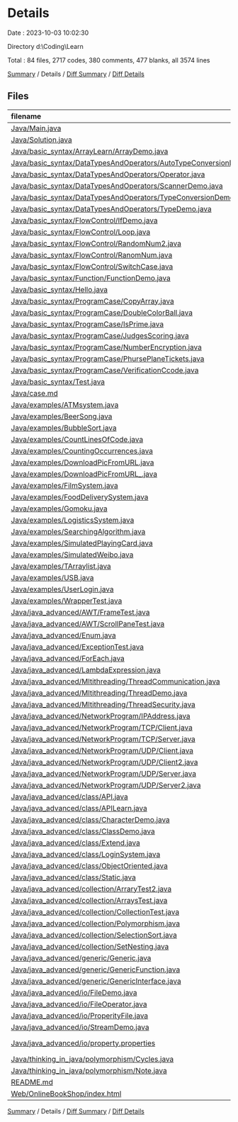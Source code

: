 # Details

Date : 2023-10-03 10:02:30

Directory d:\\Coding\\Learn

Total : 84 files,  2717 codes, 380 comments, 477 blanks, all 3574 lines

[Summary](results.md) / Details / [Diff Summary](diff.md) / [Diff Details](diff-details.md)

## Files
| filename | language | code | comment | blank | total |
| :--- | :--- | ---: | ---: | ---: | ---: |
| [Java/Main.java](/Java/Main.java) | Java | 13 | 3 | 5 | 21 |
| [Java/Solution.java](/Java/Solution.java) | Java | 19 | 0 | 4 | 23 |
| [Java/basic_syntax/ArrayLearn/ArrayDemo.java](/Java/basic_syntax/ArrayLearn/ArrayDemo.java) | Java | 35 | 8 | 5 | 48 |
| [Java/basic_syntax/DataTypesAndOperators/AutoTypeConversionDemo1.java](/Java/basic_syntax/DataTypesAndOperators/AutoTypeConversionDemo1.java) | Java | 26 | 3 | 5 | 34 |
| [Java/basic_syntax/DataTypesAndOperators/Operator.java](/Java/basic_syntax/DataTypesAndOperators/Operator.java) | Java | 27 | 16 | 8 | 51 |
| [Java/basic_syntax/DataTypesAndOperators/ScannerDemo.java](/Java/basic_syntax/DataTypesAndOperators/ScannerDemo.java) | Java | 12 | 0 | 2 | 14 |
| [Java/basic_syntax/DataTypesAndOperators/TypeConversionDemo1.java](/Java/basic_syntax/DataTypesAndOperators/TypeConversionDemo1.java) | Java | 16 | 4 | 6 | 26 |
| [Java/basic_syntax/DataTypesAndOperators/TypeDemo.java](/Java/basic_syntax/DataTypesAndOperators/TypeDemo.java) | Java | 24 | 0 | 7 | 31 |
| [Java/basic_syntax/FlowControl/IfDemo.java](/Java/basic_syntax/FlowControl/IfDemo.java) | Java | 14 | 8 | 5 | 27 |
| [Java/basic_syntax/FlowControl/Loop.java](/Java/basic_syntax/FlowControl/Loop.java) | Java | 20 | 9 | 4 | 33 |
| [Java/basic_syntax/FlowControl/RandomNum2.java](/Java/basic_syntax/FlowControl/RandomNum2.java) | Java | 22 | 0 | 2 | 24 |
| [Java/basic_syntax/FlowControl/RanomNum.java](/Java/basic_syntax/FlowControl/RanomNum.java) | Java | 10 | 1 | 2 | 13 |
| [Java/basic_syntax/FlowControl/SwitchCase.java](/Java/basic_syntax/FlowControl/SwitchCase.java) | Java | 13 | 10 | 5 | 28 |
| [Java/basic_syntax/Function/FunctionDemo.java](/Java/basic_syntax/Function/FunctionDemo.java) | Java | 81 | 1 | 10 | 92 |
| [Java/basic_syntax/Hello.java](/Java/basic_syntax/Hello.java) | Java | 10 | 0 | 1 | 11 |
| [Java/basic_syntax/ProgramCase/CopyArray.java](/Java/basic_syntax/ProgramCase/CopyArray.java) | Java | 14 | 0 | 3 | 17 |
| [Java/basic_syntax/ProgramCase/DoubleColorBall.java](/Java/basic_syntax/ProgramCase/DoubleColorBall.java) | Java | 82 | 13 | 8 | 103 |
| [Java/basic_syntax/ProgramCase/IsPrime.java](/Java/basic_syntax/ProgramCase/IsPrime.java) | Java | 21 | 0 | 1 | 22 |
| [Java/basic_syntax/ProgramCase/JudgesScoring.java](/Java/basic_syntax/ProgramCase/JudgesScoring.java) | Java | 22 | 0 | 3 | 25 |
| [Java/basic_syntax/ProgramCase/NumberEncryption.java](/Java/basic_syntax/ProgramCase/NumberEncryption.java) | Java | 13 | 56 | 4 | 73 |
| [Java/basic_syntax/ProgramCase/PhursePlaneTickets.java](/Java/basic_syntax/ProgramCase/PhursePlaneTickets.java) | Java | 26 | 0 | 7 | 33 |
| [Java/basic_syntax/ProgramCase/VerificationCcode.java](/Java/basic_syntax/ProgramCase/VerificationCcode.java) | Java | 24 | 0 | 4 | 28 |
| [Java/basic_syntax/Test.java](/Java/basic_syntax/Test.java) | Java | 45 | 0 | 12 | 57 |
| [Java/case.md](/Java/case.md) | Markdown | 246 | 0 | 53 | 299 |
| [Java/examples/ATMsystem.java](/Java/examples/ATMsystem.java) | Java | 137 | 0 | 28 | 165 |
| [Java/examples/BeerSong.java](/Java/examples/BeerSong.java) | Java | 21 | 0 | 6 | 27 |
| [Java/examples/BubbleSort.java](/Java/examples/BubbleSort.java) | Java | 19 | 0 | 3 | 22 |
| [Java/examples/CountLinesOfCode.java](/Java/examples/CountLinesOfCode.java) | Java | 33 | 0 | 6 | 39 |
| [Java/examples/CountingOccurrences.java](/Java/examples/CountingOccurrences.java) | Java | 19 | 31 | 3 | 53 |
| [Java/examples/DownloadPicFromURL.java](/Java/examples/DownloadPicFromURL.java) | Java | 38 | 3 | 6 | 47 |
| [Java/examples/DownloadPicFromURL_.java](/Java/examples/DownloadPicFromURL_.java) | Java | 36 | 0 | 4 | 40 |
| [Java/examples/FilmSystem.java](/Java/examples/FilmSystem.java) | Java | 36 | 0 | 9 | 45 |
| [Java/examples/FoodDeliverySystem.java](/Java/examples/FoodDeliverySystem.java) | Java | 71 | 0 | 19 | 90 |
| [Java/examples/Gomoku.java](/Java/examples/Gomoku.java) | Java | 109 | 12 | 12 | 133 |
| [Java/examples/LogisticsSystem.java](/Java/examples/LogisticsSystem.java) | Java | 83 | 0 | 13 | 96 |
| [Java/examples/SearchingAlgorithm.java](/Java/examples/SearchingAlgorithm.java) | Java | 21 | 0 | 3 | 24 |
| [Java/examples/SimulatedPlayingCard.java](/Java/examples/SimulatedPlayingCard.java) | Java | 47 | 16 | 4 | 67 |
| [Java/examples/SimulatedWeibo.java](/Java/examples/SimulatedWeibo.java) | Java | 75 | 0 | 5 | 80 |
| [Java/examples/TArraylist.java](/Java/examples/TArraylist.java) | Java | 39 | 0 | 3 | 42 |
| [Java/examples/USB.java](/Java/examples/USB.java) | Java | 44 | 0 | 3 | 47 |
| [Java/examples/UserLogin.java](/Java/examples/UserLogin.java) | Java | 42 | 0 | 11 | 53 |
| [Java/examples/WrapperTest.java](/Java/examples/WrapperTest.java) | Java | 17 | 8 | 2 | 27 |
| [Java/java_advanced/AWT/FrameTest.java](/Java/java_advanced/AWT/FrameTest.java) | Java | 13 | 0 | 3 | 16 |
| [Java/java_advanced/AWT/ScrollPaneTest.java](/Java/java_advanced/AWT/ScrollPaneTest.java) | Java | 12 | 0 | 2 | 14 |
| [Java/java_advanced/Enum.java](/Java/java_advanced/Enum.java) | Java | 23 | 3 | 5 | 31 |
| [Java/java_advanced/ExceptionTest.java](/Java/java_advanced/ExceptionTest.java) | Java | 23 | 0 | 3 | 26 |
| [Java/java_advanced/ForEach.java](/Java/java_advanced/ForEach.java) | Java | 13 | 0 | 2 | 15 |
| [Java/java_advanced/LambdaExpression.java](/Java/java_advanced/LambdaExpression.java) | Java | 17 | 0 | 1 | 18 |
| [Java/java_advanced/Mltithreading/ThreadCommunication.java](/Java/java_advanced/Mltithreading/ThreadCommunication.java) | Java | 89 | 0 | 5 | 94 |
| [Java/java_advanced/Mltithreading/ThreadDemo.java](/Java/java_advanced/Mltithreading/ThreadDemo.java) | Java | 32 | 25 | 6 | 63 |
| [Java/java_advanced/Mltithreading/ThreadSecurity.java](/Java/java_advanced/Mltithreading/ThreadSecurity.java) | Java | 63 | 13 | 16 | 92 |
| [Java/java_advanced/NetworkProgram/IPAddress.java](/Java/java_advanced/NetworkProgram/IPAddress.java) | Java | 14 | 5 | 3 | 22 |
| [Java/java_advanced/NetworkProgram/TCP/Client.java](/Java/java_advanced/NetworkProgram/TCP/Client.java) | Java | 14 | 0 | 3 | 17 |
| [Java/java_advanced/NetworkProgram/TCP/Server.java](/Java/java_advanced/NetworkProgram/TCP/Server.java) | Java | 17 | 0 | 3 | 20 |
| [Java/java_advanced/NetworkProgram/UDP/Client.java](/Java/java_advanced/NetworkProgram/UDP/Client.java) | Java | 14 | 0 | 3 | 17 |
| [Java/java_advanced/NetworkProgram/UDP/Client2.java](/Java/java_advanced/NetworkProgram/UDP/Client2.java) | Java | 23 | 0 | 4 | 27 |
| [Java/java_advanced/NetworkProgram/UDP/Server.java](/Java/java_advanced/NetworkProgram/UDP/Server.java) | Java | 17 | 0 | 3 | 20 |
| [Java/java_advanced/NetworkProgram/UDP/Server2.java](/Java/java_advanced/NetworkProgram/UDP/Server2.java) | Java | 21 | 0 | 3 | 24 |
| [Java/java_advanced/class/API.java](/Java/java_advanced/class/API.java) | Java | 24 | 4 | 7 | 35 |
| [Java/java_advanced/class/APILearn.java](/Java/java_advanced/class/APILearn.java) | Java | 30 | 7 | 24 | 61 |
| [Java/java_advanced/class/CharacterDemo.java](/Java/java_advanced/class/CharacterDemo.java) | Java | 13 | 0 | 3 | 16 |
| [Java/java_advanced/class/ClassDemo.java](/Java/java_advanced/class/ClassDemo.java) | Java | 33 | 3 | 7 | 43 |
| [Java/java_advanced/class/Extend.java](/Java/java_advanced/class/Extend.java) | Java | 27 | 10 | 0 | 37 |
| [Java/java_advanced/class/LoginSystem.java](/Java/java_advanced/class/LoginSystem.java) | Java | 46 | 1 | 13 | 60 |
| [Java/java_advanced/class/ObjectOriented.java](/Java/java_advanced/class/ObjectOriented.java) | Java | 25 | 9 | 1 | 35 |
| [Java/java_advanced/class/Static.java](/Java/java_advanced/class/Static.java) | Java | 13 | 6 | 2 | 21 |
| [Java/java_advanced/collection/ArraryTest2.java](/Java/java_advanced/collection/ArraryTest2.java) | Java | 31 | 1 | 3 | 35 |
| [Java/java_advanced/collection/ArraysTest.java](/Java/java_advanced/collection/ArraysTest.java) | Java | 9 | 13 | 3 | 25 |
| [Java/java_advanced/collection/CollectionTest.java](/Java/java_advanced/collection/CollectionTest.java) | Java | 20 | 21 | 2 | 43 |
| [Java/java_advanced/collection/Polymorphism.java](/Java/java_advanced/collection/Polymorphism.java) | Java | 4 | 44 | 2 | 50 |
| [Java/java_advanced/collection/SelectionSort.java](/Java/java_advanced/collection/SelectionSort.java) | Java | 19 | 0 | 4 | 23 |
| [Java/java_advanced/collection/SetNesting.java](/Java/java_advanced/collection/SetNesting.java) | Java | 13 | 0 | 2 | 15 |
| [Java/java_advanced/generic/Generic.java](/Java/java_advanced/generic/Generic.java) | Java | 16 | 1 | 0 | 17 |
| [Java/java_advanced/generic/GenericFunction.java](/Java/java_advanced/generic/GenericFunction.java) | Java | 8 | 0 | 1 | 9 |
| [Java/java_advanced/generic/GenericInterface.java](/Java/java_advanced/generic/GenericInterface.java) | Java | 18 | 0 | 8 | 26 |
| [Java/java_advanced/io/FileDemo.java](/Java/java_advanced/io/FileDemo.java) | Java | 30 | 0 | 2 | 32 |
| [Java/java_advanced/io/FileOperator.java](/Java/java_advanced/io/FileOperator.java) | Java | 82 | 0 | 6 | 88 |
| [Java/java_advanced/io/ProperityFile.java](/Java/java_advanced/io/ProperityFile.java) | Java | 16 | 0 | 2 | 18 |
| [Java/java_advanced/io/StreamDemo.java](/Java/java_advanced/io/StreamDemo.java) | Java | 40 | 10 | 3 | 53 |
| [Java/java_advanced/io/property.properties](/Java/java_advanced/io/property.properties) | Java Properties | 3 | 2 | 1 | 6 |
| [Java/thinking_in_java/polymorphism/Cycles.java](/Java/thinking_in_java/polymorphism/Cycles.java) | Java | 27 | 0 | 5 | 32 |
| [Java/thinking_in_java/polymorphism/Note.java](/Java/thinking_in_java/polymorphism/Note.java) | Java | 27 | 0 | 5 | 32 |
| [README.md](/README.md) | Markdown | 1 | 0 | 0 | 1 |
| [Web/OnlineBookShop/index.html](/Web/OnlineBookShop/index.html) | HTML | 15 | 0 | 0 | 15 |

[Summary](results.md) / Details / [Diff Summary](diff.md) / [Diff Details](diff-details.md)